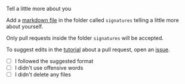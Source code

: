 Tell a little more about you

Add a [markdown file](https://guides.github.com/features/mastering-markdown/) in the folder called `signatures` telling a little more about yourself. 

Only pull requests inside the folder `signatures` will be accepted. 

To suggest edits in the [tutorial](https://github.com/learn-git-github/pull-request/blob/main/signatures/README.md) about a pull request, open an [issue](https://github.com/learn-git-github/pull-request/issues).

- [ ] I followed the suggested format
- [ ] I didn't use offensive words
- [ ] I didn't delete any files
